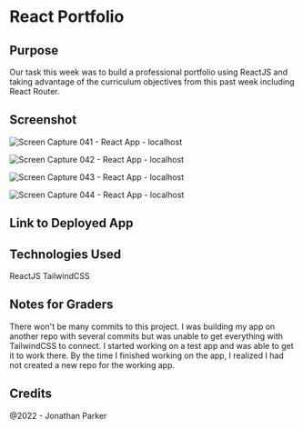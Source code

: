 # React Portfolio

## Purpose

Our task this week was to build a professional portfolio using ReactJS and taking advantage of the curriculum objectives from this past week including React Router.

## Screenshot

![Screen Capture 041 - React App - localhost](https://user-images.githubusercontent.com/90992593/159099687-e73c2da9-2db9-4c6f-bfb9-1fb2913a8290.jpeg)  

![Screen Capture 042 - React App - localhost](https://user-images.githubusercontent.com/90992593/159105301-8c5d7421-e7ec-46b1-9114-605c31e4a51a.jpeg)  

![Screen Capture 043 - React App - localhost](https://user-images.githubusercontent.com/90992593/159105318-a95c252a-0f86-40e4-bf1d-b7dfa65adf43.jpeg)  

![Screen Capture 044 - React App - localhost](https://user-images.githubusercontent.com/90992593/159105334-826b0f8e-529f-4993-bc5e-1143cd687663.jpeg)

## Link to Deployed App



## Technologies Used  

ReactJS
TailwindCSS

## Notes for Graders  

There won't be many commits to this project. I was building my app on another repo with several commits but was unable to get everything with TailwindCSS to connect. I started working on a test app and was able to get it to work there. By the time I finished working on the app, I realized I had not created a new repo for the working app.

## Credits
@2022 - Jonathan Parker